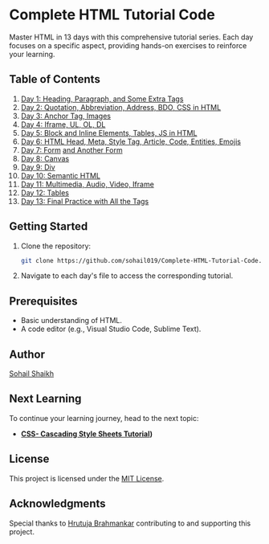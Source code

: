 # Complete HTML Tutorial Code

Master HTML in 13 days with this comprehensive tutorial series. Each day focuses on a specific aspect, providing hands-on exercises to reinforce your learning.

## Table of Contents

1. [Day 1: Heading, Paragraph, and Some Extra Tags](01-Day1.html)
2. [Day 2: Quotation, Abbreviation, Address, BDO, CSS in HTML](02-Day2.html)
3. [Day 3: Anchor Tag, Images](03-Day3.html)
4. [Day 4: Iframe, UL, OL, DL](04-Day4.html)
5. [Day 5: Block and Inline Elements, Tables, JS in HTML](05-Day5.html)
6. [Day 6: HTML Head, Meta, Style Tag, Article, Code, Entities, Emojis](06-Day6.html)
7. [Day 7: Form](07-Day7_1.html) [and Another Form](08-Day7.html)
8. [Day 8: Canvas](09-Day8.html)
9. [Day 9: Div](10-Day9.html)
10. [Day 10: Semantic HTML](11-Day10.html)
11. [Day 11: Multimedia, Audio, Video, Iframe](12-Day11.html)
12. [Day 12: Tables](13-Day12.html)
13. [Day 13: Final Practice with All the Tags](14-Day13-Final_Practice.html)

## Getting Started

1. Clone the repository:

   ```bash
   git clone https://github.com/sohail019/Complete-HTML-Tutorial-Code.git
   ```

2. Navigate to each day's file to access the corresponding tutorial.

## Prerequisites

- Basic understanding of HTML.
- A code editor (e.g., Visual Studio Code, Sublime Text).

## Author

[Sohail Shaikh](https://github.com/sohail019)

## Next Learning
To continue your learning journey, head to the next topic:
- **[CSS- Cascading Style Sheets Tutorial](https://github.com/sohail019/Complete-CSS-Tutorial))**

## License

This project is licensed under the [MIT License](LICENSE).

## Acknowledgments

Special thanks to [Hrutuja Brahmankar](https://github.com/brahmankarhrutuja) contributing to and supporting this project.
